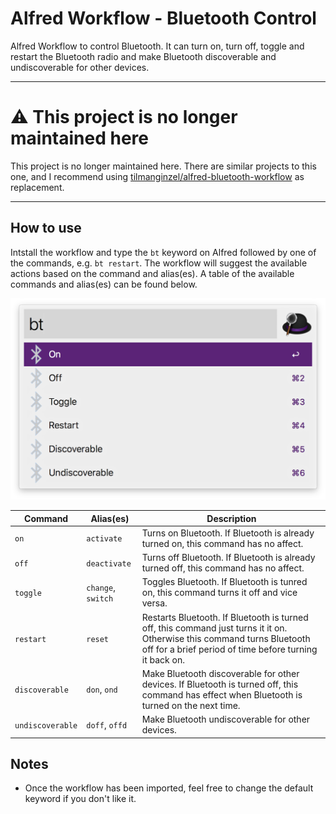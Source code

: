# Alfred Workflow - Bluetooth Control

Alfred Workflow to control Bluetooth. It can turn on, turn off, toggle and restart the Bluetooth radio and make Bluetooth discoverable and undiscoverable for other devices.

---

# ⚠ This project is no longer maintained here

This project is no longer maintained here. There are similar projects to this one, and I recommend using [tilmanginzel/alfred-bluetooth-workflow](https://github.com/tilmanginzel/alfred-bluetooth-workflow) as replacement.

---

## How to use

Intstall the workflow and type the `bt` keyword on Alfred followed by one of the commands, e.g. `bt restart`. The workflow will suggest the available actions based on the command and alias(es). A table of the available commands and alias(es) can be found below.

![](screenshot.png)



| Command          | Alias(es)          | Description                                                  |
| ---------------- | ------------------ | ------------------------------------------------------------ |
| `on`             | `activate`         | Turns on Bluetooth. If Bluetooth is already turned on, this command has no affect. |
| `off`            | `deactivate`       | Turns off Bluetooth. If Bluetooth is already turned off, this command has no affect. |
| `toggle`         | `change`, `switch` | Toggles Bluetooth. If Bluetooth is tunred on, this command turns it off and vice versa. |
| `restart`        | `reset`            | Restarts Bluetooth. If Bluetooth is turned off, this command just turns it it on. Otherwise this command turns Bluetooth off for a brief period of time before turning it back on. |
| `discoverable`   | `don`, `ond`       | Make Bluetooth discoverable for other devices. If Bluetooth is turned off, this command has effect when Bluetooth is turned on the next time. |
| `undiscoverable` | `doff`, `offd`     | Make Bluetooth undiscoverable for other devices.             |



## Notes

- Once the workflow has been imported, feel free to change the default keyword if you don't like it.



